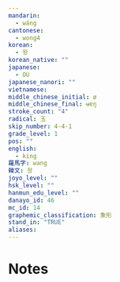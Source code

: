 ```yaml
---
mandarin:
  - wáng
cantonese:
  - wong4
korean:
  - 왕
korean_native: ""
japanese:
  - OU
japanese_nanori: ""
vietnamese:
middle_chinese_initial: ø
middle_chinese_final: ʉɐŋ
stroke_count: "4"
radical: 玉
skip_number: 4-4-1
grade_level: 1
pos: ""
english:
  - king
羅馬字: wang
韓文: 왕
joyo_level: ""
hsk_level: ""
hanmun_edu_level: ""
danayo_id: 46
mc_id: 14
graphemic_classification: 象形
stand_in: "TRUE"
aliases:
---
```


# Notes
